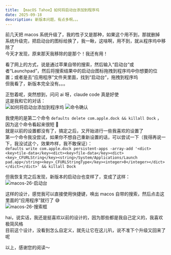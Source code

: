 ```yaml
---
title: 【macOS Tahoe】如何将启动台添加到程序坞
date: 2025-09-18
description: 新版本问题，有点多啊。。。
---
```


前几天把 macos 系统升级了，我的性子又是那种，如果这个用不到，那就删掉   
系统升级完，把启动台的图标给换了，我一瞅，这啥啊，用不到，就从程序坞中移除了   
今天才发现，原来那天我移除的是那个！我还有用！

看了网上的方式，说是通过苹果自带的搜索，然后输入“启动台”或者“Launchpad”，然后将搜索结果中的启动台图标拖拽到程序坞中你想要的位置；或者是去“应用程序”文件夹里面，找到“启动台”，拖拽到程序坞   
但我看了，新版本完全没有。。。

正愁着呢，突然想到，问问 ai 呀，claude code 真是好使   
这是我和它的对话：   
<img src="/assets/about-macos-upgrade/talk.webp" loading="lazy" alt="如何将启动台添加到程序坞" />
<img src="/assets/about-macos-upgrade/confirm.webp" loading="lazy" alt="命令确认" />

我使用的是第二个命令 `defaults delete com.apple.dock && killall Dock` ，因为这个命令看起来很短 🤣   
就是以前的设置都没有了，搞定之后，又开始进行一些我喜欢的设置了   
第一个命令我没尝试，如果你不想自己重新设置的话，可以尝试一下（我得再说一下，我没试这个，效果咋样，我不敢保证）：   
`defaults write com.apple.dock persistent-apps -array-add
  '<dict><key>tile-data</key><dict><key>file-data</key><dict><key>_CFURLString</key><string>/System/Applications/Launch
  pad.app</string><key>_CFURLStringType</key><integer>0</integer></dict></dict></dict>' && killall Dock`

但我恢复完之后发现，新版本的启动台也变样了，变成了这样：   
<img src="/assets/about-macos-upgrade/launchpad.webp" loading="lazy" alt="macos-26-启动台" />

这样的设计，感觉我可以直接使用快捷键，唤出 macos 自带的搜索，然后点击这里面的“应用程序”就行了 😅   
<img src="/assets/about-macos-upgrade/search.webp" loading="lazy" alt="macos-26-搜索框" />

hai，说实话，我还是挺喜欢以前的设计的，因为那些都是我自己定义的，我喜欢极简风格   
目前这个设计，没看到怎么自定义，就先让它在这儿叭，说不准下个升级又回来了呢

以上，感谢您的阅读～